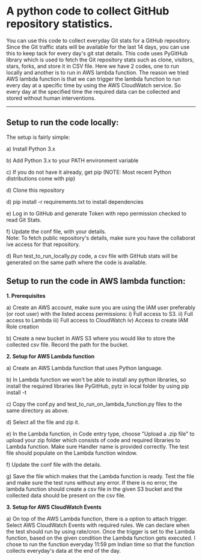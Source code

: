 # A python code to collect GitHub repository statistics.

You can use this code to collect everyday Git stats for a GitHub repository. Since the Git traffic stats will be available for the last 14 days, you can use this to keep tack for every day's git stat details.
This code uses PyGitHub library which is used to fetch the Git repository stats such as clone, visitors, stars, forks, and store it in CSV file.
Here we have 2 codes, one to run locally and another is to run in AWS lambda function. The reason we tried AWS lambda function is that we can trigger the lambda function to run every day at a specific time by using the AWS CloudWatch service. So every day at the specified time the required data can be collected and stored without human interventions.

------
Setup to run the code locally:
------

The setup is fairly simple:

a) Install Python 3.x

b) Add Python 3.x to your PATH environment variable

c) If you do not have it already, get pip (NOTE: Most recent Python distributions come with pip)

d) Clone this repository

d) pip install -r requirements.txt to install dependencies

e) Log in to GitHub and generate Token with repo permission checked to read Git Stats.

f) Update the conf file, with your details.
Note: To fetch public repository's details, make sure you have the collaborative access for that repository.

d) Run test_to_run_locally.py code, a csv file with GitHub stats will be generated on the same path where the code is available.

Setup to run the code in AWS lambda function:
------

__1. Prerequisites__

a) Create an AWS account, make sure you are using the IAM user preferably (or root user) with the listed access permissions:
i) Full access to S3.
ii) Full access to Lambda
iii) Full access to CloudWatch
iv) Access to create IAM Role creation

b) Create a new bucket in AWS S3 where you would like to store the collected csv file. Record the path for the bucket.

__2. Setup for AWS Lambda function__ 

a) Create an AWS Lambda function that uses Python language.

b) In Lambda function we won't be able to install any python libraries, so install the required libraries like PyGitHub, pytz in local folder by using 
    pip install <package> -t <directory>

c) Copy the conf.py and test_to_run_on_lambda_function.py files to the same directory as above.

d) Select all the file and zip it.

e) In the Lambda function, in Code entry type, choose "Upload a .zip file" to upload your zip folder which consists of code and required libraries to Lambda function. Make sure Handler name is provided correctly. The test file should populate on the Lambda function window.

f) Update the conf file with the details.

g) Save the file which makes that the Lambda function is ready. Test the file and make sure the test runs without any error. If there is no error, the lambda function should create a csv file in the given S3 bucket and the collected data should be present on the csv file.

__3. Setup for AWS CloudWatch Events__ 

a) On top of the AWS Lambda function, there is a option to attach trigger. Select AWS CloudWatch Events with required rules. We can declare when the test should run by using rate/cron. Once the trigger is set to the Lambda function, based on the given condition the Lambda function gets executed. I chose to run the function everyday 11:59 pm Indian time so that the function collects everyday's data at the end of the day.

